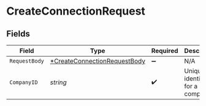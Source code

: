 # CreateConnectionRequest


## Fields

| Field                                                                                  | Type                                                                                   | Required                                                                               | Description                                                                            | Example                                                                                |
| -------------------------------------------------------------------------------------- | -------------------------------------------------------------------------------------- | -------------------------------------------------------------------------------------- | -------------------------------------------------------------------------------------- | -------------------------------------------------------------------------------------- |
| `RequestBody`                                                                          | [*CreateConnectionRequestBody](../../models/operations/createconnectionrequestbody.md) | :heavy_minus_sign:                                                                     | N/A                                                                                    |                                                                                        |
| `CompanyID`                                                                            | *string*                                                                               | :heavy_check_mark:                                                                     | Unique identifier for a company.                                                       | 8a210b68-6988-11ed-a1eb-0242ac120002                                                   |